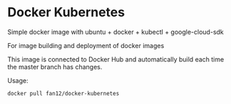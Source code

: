 # Docker Kubernetes
Simple docker image with ubuntu + docker + kubectl + google-cloud-sdk

For image building and deployment of docker images

This image is connected to Docker Hub and automatically build each time the master branch has changes.

Usage:

``
docker pull fan12/docker-kubernetes
``
